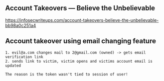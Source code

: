 ## Account Takeovers — Believe the Unbelievable
https://infosecwriteups.com/account-takeovers-believe-the-unbelievable-bb98a0c251a4

## Account takeover using email changing feature
```
1. evil@a.com changes mail to 2@gmail.com (owned) -> gets email verification link
2. sends link to victim, victim opens and victims account email is updated

The reason is the token wasn't tied to session of user!
```


